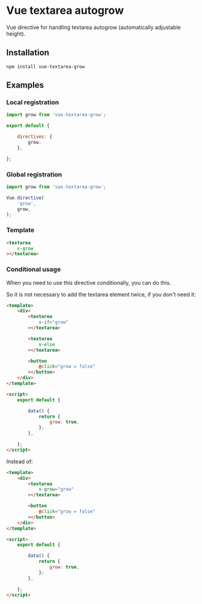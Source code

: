 # Vue textarea autogrow

Vue directive for handling textarea autogrow (automatically adjustable height).

## Installation

`npm install vue-textarea-grow`

## Examples

### Local registration

```javascript
import grow from 'vue-textarea-grow';

export default {

	directives: {
		grow,
	},

};
```

### Global registration

```javascript
import grow from 'vue-textarea-grow';

Vue.directive(
	'grow',
	grow,
);
```


### Template

```html
<textarea
	v-grow
></textarea>
```

### Conditional usage

When you need to use this directive conditionally, you can do this.

So it is not necessary to add the textarea element twice, if you don't need it:

```html
<template>
	<div>
		<textarea
			v-if="grow"
		></textarea>

		<textarea
			v-else
		></textarea>

		<button
			@click="grow = false"
		></button>
	</div>
</template>

<script>
	export default {

		data() {
			return {
				grow: true,
			};
		},

	};
</script>
```

Instead of:

```html
<template>
	<div>
		<textarea
			v-grow="grow"
		></textarea>

		<button
			@click="grow = false"
		></button>
	</div>
</template>

<script>
	export default {

		data() {
			return {
				grow: true,
			};
		},

	};
</script>
```
